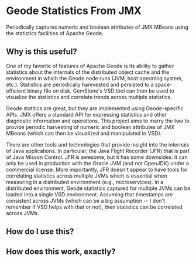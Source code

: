 # Geode Statistics From JMX

Periodically captures numeric and boolean attributes of JMX MBeans using the statistics facilities of Apache Geode.

## Why is this useful?

One of my favorite of features of Apache Geode is its ability to gather statistics about the internals of the distributed object cache and the environment in which the Geode node runs (JVM, host operating system, etc.).  Statistics are periodically harevested and persisted to a space-efficient binary file on disk.  GemStone's VSD tool can then be used to visualize the statistics and correlate trends across multiple statistics.

Geode statitics are great, but they are implemented using Geode-specific APIs.  JMX offers a standard API for expressing statistics and other diagnostic information and operations.  This project aims to marry the two to provide periodic harvesting of numeric and boolean attributes of JMX MBeans (which can then be visualized and manipulated in VSD).

There are other tools and technologies that provide insight into the internals of Java applications.  In particular, the Java Flight Recorder (JFR) that is part of Java Misson Control.  JFR is awesome, but it has some downsides: it can only be used in production with the Oracle JVM (and not OpenJDK) under a commercial license.  More importantly, JFR doesn't appear to have tools for correlating statistics across multiple JVMs which is essential when measuring in a distributed environment (e.g., microservices).  In a distributed environment, Geode statistics captured for multiple JVMs can be loaded into a single VSD environment.  Assuming that timestamps are consistent across JVMs (which can be a big assumption -- I don't remember if VSD helps with that or not), then statistics can be correlated across JVMs.

## How do I use this?

## How does this work, exactly?
